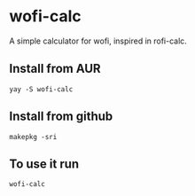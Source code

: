 # wofi-calc
A simple calculator for wofi, inspired in rofi-calc.

## Install from AUR

    yay -S wofi-calc

## Install from github
    
    makepkg -sri

## To use it run

    wofi-calc
